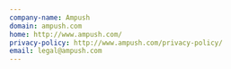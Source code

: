 ```yaml
---
company-name: Ampush
domain: ampush.com
home: http://www.ampush.com/
privacy-policy: http://www.ampush.com/privacy-policy/
email: legal@ampush.com
---
```




